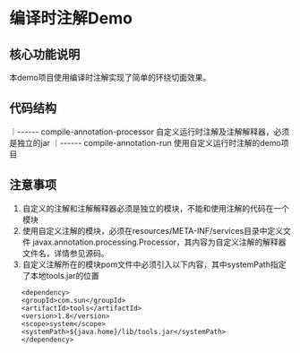 # 编译时注解Demo
## 核心功能说明
本demo项目使用编译时注解实现了简单的环绕切面效果。
## 代码结构
｜------ compile-annotation-processor 自定义运行时注解及注解解释器，必须是独立的jar
｜------ compile-annotation-run 使用自定义运行时注解的demo项目

## 注意事项
1. 自定义的注解和注解解释器必须是独立的模块，不能和使用注解的代码在一个模块
1. 使用自定义注解的模块，必须在resources/META-INF/services目录中定义文件
javax.annotation.processing.Processor，其内容为自定义注解的解释器文件名，详情参见源码。
1. 自定义注解所在的模块pom文件中必须引入以下内容，其中systemPath指定了本地tools.jar的位置
```
   <dependency>
   <groupId>com.sun</groupId>
   <artifactId>tools</artifactId>
   <version>1.8</version>
   <scope>system</scope>
   <systemPath>${java.home}/lib/tools.jar</systemPath>
   </dependency>
```